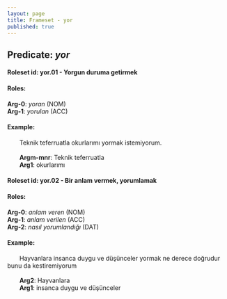 ```yaml
---
layout: page
title: Frameset - yor
published: true
---
```

<h2>Predicate: <i>yor</i></h2>
<h4>Roleset id: yor.01 - Yorgun duruma getirmek<br>
<h4>Roles:</h4>
<b>Arg-0</b>: <i>yoran</i>  (NOM) <br>
<b>Arg-1</b>: <i>yorulan</i>  (ACC) <br>
<h4>Example:</h4>
&emsp;&emsp;Teknik teferruatla okurlarımı yormak istemiyorum.<br><br>
&emsp;&emsp;<b>Argm-mnr</b>:  Teknik teferruatla<br>
&emsp;&emsp;<b>Arg1</b>:  okurlarımı<br>

<h4>Roleset id: yor.02 - Bir anlam vermek, yorumlamak<br>
<h4>Roles:</h4>
<b>Arg-0</b>: <i>anlam veren</i>  (NOM) <br>
<b>Arg-1</b>: <i>anlam verilen</i>  (ACC) <br>
<b>Arg-2</b>: <i>nasıl yorumlandığı</i>  (DAT) <br>
<h4>Example:</h4>
&emsp;&emsp;Hayvanlara insanca duygu ve düşünceler yormak ne derece doğrudur bunu da kestiremiyorum<br><br>
&emsp;&emsp;<b>Arg2</b>:  Hayvanlara<br>
&emsp;&emsp;<b>Arg1</b>:  insanca duygu ve düşünceler<br>

